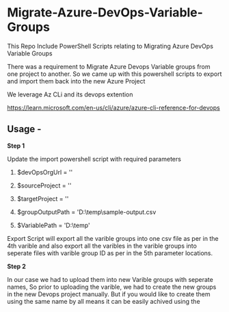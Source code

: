 # Migrate-Azure-DevOps-Variable-Groups
This Repo Include PowerShell Scripts relating to Migrating Azure DevOps Variable Groups

There was a requirement to Migrate Azure Devops Variable groups from one project to another. So we came up with this powershell scripts to export and import them back into the new Azure Project

We leverage Az CLi and its devops extention

https://learn.microsoft.com/en-us/cli/azure/azure-cli-reference-for-devops


## Usage - 

**Step 1**

Update the import powershell script with required parameters

1. $devOpsOrgUrl = ''

2. $sourceProject = ''

3. $targetProject = ''

4. $groupOutputPath = 'D:\temp\sample-output.csv

5. $VariablePath = 'D:\temp\'

Export Script will export all the varible groups into one csv file as per in the 4th varible and also export all the varibles in the varible groups into seperate files with varible group ID as per in the 5th parameter locations.

**Step 2**

In our case we had to upload them into new Varible groups with seperate names, So prior to uploading the varible, we had to create the new groups in the new Devops project manually. But if you would like to create them using the same name by all means it can be easily achived using the

